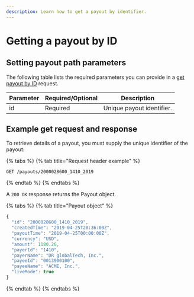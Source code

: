 ```yaml
---
description: Learn how to get a payout by identifier.
---
```


# Getting a payout by ID

## Setting payout path parameters

The following table lists the required parameters you can provide in a [get payout by ID](https://www.digitalriver.com/docs/digital-river-api-reference/#operation/retrievePayouts) request.

| Parameter | Required/Optional | Description               |
| --------- | ----------------- | ------------------------- |
| id        | Required          | Unique payout identifier. |

## **Example get request and response**

To retrieve details of a payout, you must supply the unique identifier of the payout:

{% tabs %}
{% tab title="Request header example" %}
```http
GET /payouts​/2000028600_1410_2019
```
{% endtab %}
{% endtabs %}

A `200 OK` response returns the Payout object.

{% tabs %}
{% tab title="Payout object" %}
```javascript
{
  "id": "2000028600_1410_2019",
  "createdTime": "2019-04-25T20:36:00Z",
  "payoutTime": "2019-04-25T00:00:00Z",
  "currency": "USD",
  "amount": 1180.26,
  "payerId": "1410",
  "payerName": "DR globalTech, Inc.",
  "payeeId": "0013900100",
  "payeeName": "ACME, Inc.",
  "liveMode": true
}
```
{% endtab %}
{% endtabs %}
